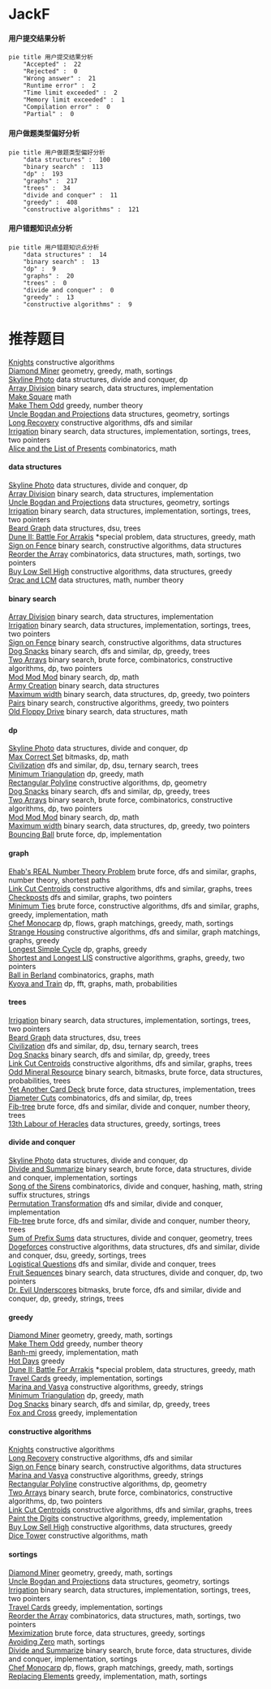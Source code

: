 # JackF
<!-- tabs:start -->
#### **用户提交结果分析**

```mermaid
pie title 用户提交结果分析
    "Accepted" :  22
    "Rejected" :  0
    "Wrong answer" :  21
    "Runtime error" :  2
    "Time limit exceeded" :  2
    "Memory limit exceeded" :  1
    "Compilation error" :  0
    "Partial" :  0
```
#### **用户做题类型偏好分析**

```mermaid
pie title 用户做题类型偏好分析
    "data structures" :  100
    "binary search" :  113
    "dp" :  193
    "graphs" :  217
    "trees" :  34
    "divide and conquer" :  11
    "greedy" :  408
    "constructive algorithms" :  121
```
#### **用户错题知识点分析**

```mermaid
pie title 用户错题知识点分析
    "data structures" :  14
    "binary search" :  13
    "dp" :  9
    "graphs" :  20
    "trees" :  0
    "divide and conquer" :  0
    "greedy" :  13
    "constructive algorithms" :  9
```
<!-- tabs:end -->
# 推荐题目
[Knights](http://codeforces.com/problemset/problem/1067/C)		constructive algorithms		  
[Diamond Miner](http://codeforces.com/problemset/problem/1495/A)		geometry,
                        greedy,
                        math,
                        sortings		  
[Skyline Photo](https://codeforces.com/contest/1483/problem/C)		data structures,
                        divide and conquer,
                        dp		  
[Array Division](http://codeforces.com/problemset/problem/808/D)		binary search,
                        data structures,
                        implementation		  
[Make Square](http://codeforces.com/problemset/problem/1028/H)		math		  
[Make Them Odd](http://codeforces.com/problemset/problem/1277/B)		greedy,
                        number theory		  
[Uncle Bogdan and Projections](http://codeforces.com/problemset/problem/1388/E)		data structures,
                        geometry,
                        sortings		  
[Long Recovery](http://codeforces.com/problemset/problem/1446/E)		constructive algorithms,
                        dfs and similar		  
[Irrigation](http://codeforces.com/problemset/problem/1181/D)		binary search,
                        data structures,
                        implementation,
                        sortings,
                        trees,
                        two pointers		  
[Alice and the List of Presents](http://codeforces.com/problemset/problem/1236/B)		combinatorics,
                        math		  
<!-- tabs:start -->
#### **data structures**
[Skyline Photo](https://codeforces.com/contest/1483/problem/C)		data structures,
                        divide and conquer,
                        dp		  
[Array Division](http://codeforces.com/problemset/problem/808/D)		binary search,
                        data structures,
                        implementation		  
[Uncle Bogdan and Projections](http://codeforces.com/problemset/problem/1388/E)		data structures,
                        geometry,
                        sortings		  
[Irrigation](http://codeforces.com/problemset/problem/1181/D)		binary search,
                        data structures,
                        implementation,
                        sortings,
                        trees,
                        two pointers		  
[Beard Graph](http://codeforces.com/problemset/problem/165/D)		data structures,
                        dsu,
                        trees		  
[Dune II: Battle For Arrakis](http://codeforces.com/problemset/problem/1346/F)		*special problem,
                        data structures,
                        greedy,
                        math		  
[Sign on Fence](http://codeforces.com/problemset/problem/484/E)		binary search,
                        constructive algorithms,
                        data structures		  
[Reorder the Array](https://codeforces.com/contest/1008/problem/C)		combinatorics,
                        data structures,
                        math,
                        sortings,
                        two pointers		  
[Buy Low Sell High](https://codeforces.com/contest/867/problem/E)		constructive algorithms,
                        data structures,
                        greedy		  
[Orac and LCM](http://codeforces.com/problemset/problem/1349/A)		data structures,
                        math,
                        number theory		  
#### **binary search**
[Array Division](http://codeforces.com/problemset/problem/808/D)		binary search,
                        data structures,
                        implementation		  
[Irrigation](http://codeforces.com/problemset/problem/1181/D)		binary search,
                        data structures,
                        implementation,
                        sortings,
                        trees,
                        two pointers		  
[Sign on Fence](http://codeforces.com/problemset/problem/484/E)		binary search,
                        constructive algorithms,
                        data structures		  
[Dog Snacks](http://codeforces.com/problemset/problem/1453/E)		binary search,
                        dfs and similar,
                        dp,
                        greedy,
                        trees		  
[Two Arrays](http://codeforces.com/problemset/problem/1366/E)		binary search,
                        brute force,
                        combinatorics,
                        constructive algorithms,
                        dp,
                        two pointers		  
[Mod Mod Mod](http://codeforces.com/problemset/problem/889/E)		binary search,
                        dp,
                        math		  
[Army Creation](http://codeforces.com/problemset/problem/813/E)		binary search,
                        data structures		  
[Maximum width](http://codeforces.com/problemset/problem/1492/C)		binary search,
                        data structures,
                        dp,
                        greedy,
                        two pointers		  
[Pairs](http://codeforces.com/problemset/problem/1463/D)		binary search,
                        constructive algorithms,
                        greedy,
                        two pointers		  
[Old Floppy Drive](http://codeforces.com/problemset/problem/1490/G)		binary search,
                        data structures,
                        math		  
#### **dp**
[Skyline Photo](https://codeforces.com/contest/1483/problem/C)		data structures,
                        divide and conquer,
                        dp		  
[Max Correct Set](http://codeforces.com/problemset/problem/1463/F)		bitmasks,
                        dp,
                        math		  
[Civilization](http://codeforces.com/problemset/problem/455/C)		dfs and similar,
                        dp,
                        dsu,
                        ternary search,
                        trees		  
[Minimum Triangulation](http://codeforces.com/problemset/problem/1140/D)		dp,
                        greedy,
                        math		  
[Rectangular Polyline](http://codeforces.com/problemset/problem/1444/D)		constructive algorithms,
                        dp,
                        geometry		  
[Dog Snacks](http://codeforces.com/problemset/problem/1453/E)		binary search,
                        dfs and similar,
                        dp,
                        greedy,
                        trees		  
[Two Arrays](http://codeforces.com/problemset/problem/1366/E)		binary search,
                        brute force,
                        combinatorics,
                        constructive algorithms,
                        dp,
                        two pointers		  
[Mod Mod Mod](http://codeforces.com/problemset/problem/889/E)		binary search,
                        dp,
                        math		  
[Maximum width](http://codeforces.com/problemset/problem/1492/C)		binary search,
                        data structures,
                        dp,
                        greedy,
                        two pointers		  
[Bouncing Ball](https://codeforces.com/contest/1457/problem/C)		brute force,
                        dp,
                        implementation		  
#### **graph**
[Ehab's REAL Number Theory Problem](http://codeforces.com/problemset/problem/1325/E)		brute force,
                        dfs and similar,
                        graphs,
                        number theory,
                        shortest paths		  
[Link Cut Centroids](http://codeforces.com/problemset/problem/1406/C)		constructive algorithms,
                        dfs and similar,
                        graphs,
                        trees		  
[Checkposts](http://codeforces.com/problemset/problem/427/C)		dfs and similar,
                        graphs,
                        two pointers		  
[Minimum Ties](http://codeforces.com/problemset/problem/1487/C)		brute force,
                        constructive algorithms,
                        dfs and similar,
                        graphs,
                        greedy,
                        implementation,
                        math		  
[Chef Monocarp](http://codeforces.com/problemset/problem/1437/C)		dp,
                        flows,
                        graph matchings,
                        greedy,
                        math,
                        sortings		  
[Strange Housing](http://codeforces.com/problemset/problem/1470/D)		constructive algorithms,
                        dfs and similar,
                        graph matchings,
                        graphs,
                        greedy		  
[Longest Simple Cycle](http://codeforces.com/problemset/problem/1476/C)		dp,
                        graphs,
                        greedy		  
[Shortest and Longest LIS](http://codeforces.com/problemset/problem/1304/D)		constructive algorithms,
                        graphs,
                        greedy,
                        two pointers		  
[Ball in Berland](http://codeforces.com/problemset/problem/1475/C)		combinatorics,
                        graphs,
                        math		  
[Kyoya and Train](http://codeforces.com/problemset/problem/553/E)		dp,
                        fft,
                        graphs,
                        math,
                        probabilities		  
#### **trees**
[Irrigation](http://codeforces.com/problemset/problem/1181/D)		binary search,
                        data structures,
                        implementation,
                        sortings,
                        trees,
                        two pointers		  
[Beard Graph](http://codeforces.com/problemset/problem/165/D)		data structures,
                        dsu,
                        trees		  
[Civilization](http://codeforces.com/problemset/problem/455/C)		dfs and similar,
                        dp,
                        dsu,
                        ternary search,
                        trees		  
[Dog Snacks](http://codeforces.com/problemset/problem/1453/E)		binary search,
                        dfs and similar,
                        dp,
                        greedy,
                        trees		  
[Link Cut Centroids](http://codeforces.com/problemset/problem/1406/C)		constructive algorithms,
                        dfs and similar,
                        graphs,
                        trees		  
[Odd Mineral Resource](http://codeforces.com/problemset/problem/1479/D)		binary search,
                        bitmasks,
                        brute force,
                        data structures,
                        probabilities,
                        trees		  
[Yet Another Card Deck](http://codeforces.com/problemset/problem/1511/C)		brute force,
                        data structures,
                        implementation,
                        trees		  
[Diameter Cuts](http://codeforces.com/problemset/problem/1499/F)		combinatorics,
                        dfs and similar,
                        dp,
                        trees		  
[Fib-tree](http://codeforces.com/problemset/problem/1491/E)		brute force,
                        dfs and similar,
                        divide and conquer,
                        number theory,
                        trees		  
[13th Labour of Heracles](http://codeforces.com/problemset/problem/1466/D)		data structures,
                        greedy,
                        sortings,
                        trees		  
#### **divide and conquer**
[Skyline Photo](https://codeforces.com/contest/1483/problem/C)		data structures,
                        divide and conquer,
                        dp		  
[Divide and Summarize](http://codeforces.com/problemset/problem/1461/D)		binary search,
                        brute force,
                        data structures,
                        divide and conquer,
                        implementation,
                        sortings		  
[Song of the Sirens](http://codeforces.com/problemset/problem/1466/G)		combinatorics,
                        divide and conquer,
                        hashing,
                        math,
                        string suffix structures,
                        strings		  
[Permutation Transformation](http://codeforces.com/problemset/problem/1490/D)		dfs and similar,
                        divide and conquer,
                        implementation		  
[Fib-tree](http://codeforces.com/problemset/problem/1491/E)		brute force,
                        dfs and similar,
                        divide and conquer,
                        number theory,
                        trees		  
[Sum of Prefix Sums](http://codeforces.com/problemset/problem/1303/G)		data structures,
                        divide and conquer,
                        geometry,
                        trees		  
[Dogeforces](http://codeforces.com/problemset/problem/1494/D)		constructive algorithms,
                        data structures,
                        dfs and similar,
                        divide and conquer,
                        dsu,
                        greedy,
                        sortings,
                        trees		  
[Logistical Questions](http://codeforces.com/problemset/problem/566/C)		dfs and similar,
                        divide and conquer,
                        trees		  
[Fruit Sequences](http://codeforces.com/problemset/problem/1428/F)		binary search,
                        data structures,
                        divide and conquer,
                        dp,
                        two pointers		  
[Dr. Evil Underscores](http://codeforces.com/problemset/problem/1285/D)		bitmasks,
                        brute force,
                        dfs and similar,
                        divide and conquer,
                        dp,
                        greedy,
                        strings,
                        trees		  
#### **greedy**
[Diamond Miner](http://codeforces.com/problemset/problem/1495/A)		geometry,
                        greedy,
                        math,
                        sortings		  
[Make Them Odd](http://codeforces.com/problemset/problem/1277/B)		greedy,
                        number theory		  
[Banh-mi](http://codeforces.com/problemset/problem/1062/C)		greedy,
                        implementation,
                        math		  
[Hot Days](http://codeforces.com/problemset/problem/215/D)		greedy		  
[Dune II: Battle For Arrakis](http://codeforces.com/problemset/problem/1346/F)		*special problem,
                        data structures,
                        greedy,
                        math		  
[Travel Cards](http://codeforces.com/problemset/problem/847/K)		greedy,
                        implementation,
                        sortings		  
[Marina and Vasya](http://codeforces.com/problemset/problem/584/C)		constructive algorithms,
                        greedy,
                        strings		  
[Minimum Triangulation](http://codeforces.com/problemset/problem/1140/D)		dp,
                        greedy,
                        math		  
[Dog Snacks](http://codeforces.com/problemset/problem/1453/E)		binary search,
                        dfs and similar,
                        dp,
                        greedy,
                        trees		  
[Fox and Cross](http://codeforces.com/problemset/problem/389/B)		greedy,
                        implementation		  
#### **constructive algorithms**
[Knights](http://codeforces.com/problemset/problem/1067/C)		constructive algorithms		  
[Long Recovery](http://codeforces.com/problemset/problem/1446/E)		constructive algorithms,
                        dfs and similar		  
[Sign on Fence](http://codeforces.com/problemset/problem/484/E)		binary search,
                        constructive algorithms,
                        data structures		  
[Marina and Vasya](http://codeforces.com/problemset/problem/584/C)		constructive algorithms,
                        greedy,
                        strings		  
[Rectangular Polyline](http://codeforces.com/problemset/problem/1444/D)		constructive algorithms,
                        dp,
                        geometry		  
[Two Arrays](http://codeforces.com/problemset/problem/1366/E)		binary search,
                        brute force,
                        combinatorics,
                        constructive algorithms,
                        dp,
                        two pointers		  
[Link Cut Centroids](http://codeforces.com/problemset/problem/1406/C)		constructive algorithms,
                        dfs and similar,
                        graphs,
                        trees		  
[Paint the Digits](http://codeforces.com/problemset/problem/1209/C)		constructive algorithms,
                        greedy,
                        implementation		  
[Buy Low Sell High](https://codeforces.com/contest/867/problem/E)		constructive algorithms,
                        data structures,
                        greedy		  
[Dice Tower](http://codeforces.com/problemset/problem/1266/B)		constructive algorithms,
                        math		  
#### **sortings**
[Diamond Miner](http://codeforces.com/problemset/problem/1495/A)		geometry,
                        greedy,
                        math,
                        sortings		  
[Uncle Bogdan and Projections](http://codeforces.com/problemset/problem/1388/E)		data structures,
                        geometry,
                        sortings		  
[Irrigation](http://codeforces.com/problemset/problem/1181/D)		binary search,
                        data structures,
                        implementation,
                        sortings,
                        trees,
                        two pointers		  
[Travel Cards](http://codeforces.com/problemset/problem/847/K)		greedy,
                        implementation,
                        sortings		  
[Reorder the Array](https://codeforces.com/contest/1008/problem/C)		combinatorics,
                        data structures,
                        math,
                        sortings,
                        two pointers		  
[Meximization](http://codeforces.com/problemset/problem/1497/A)		brute force,
                        data structures,
                        greedy,
                        sortings		  
[Avoiding Zero](http://codeforces.com/problemset/problem/1427/A)		math,
                        sortings		  
[Divide and Summarize](http://codeforces.com/problemset/problem/1461/D)		binary search,
                        brute force,
                        data structures,
                        divide and conquer,
                        implementation,
                        sortings		  
[Chef Monocarp](http://codeforces.com/problemset/problem/1437/C)		dp,
                        flows,
                        graph matchings,
                        greedy,
                        math,
                        sortings		  
[Replacing Elements](http://codeforces.com/problemset/problem/1473/A)		greedy,
                        implementation,
                        math,
                        sortings		  
<!-- tabs:end -->
